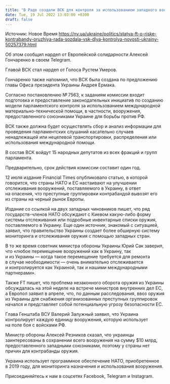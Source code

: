 ```yaml
---
title: "В Раде создали ВСК для контроля за использованием западного вооружения"
date: Tue, 19 Jul 2022 13:03:00 +0300
draft: false
---
```

Источник: Новое Время https://nv.ua/ukraine/politics/statya-ft-o-riske-kontrabandy-oruzhiya-rada-sozdala-vsk-dlya-kontrolya-novosti-ukrainy-50257379.html


 Об этом сообщил нардеп от Европейской солидарности Алексей Гончаренко в своем Telegram.

Главой ВСК стал нардеп от Голоса Рустем Умеров.

Гончаренко также напомнил, что ВСК была создана по предложению главы Офиса президента Украины Андрея Ермака.

Согласно постановлению № 7563, к заданиям комиссии входит подготовка и предоставление законодательных инициатив по созданию модели парламентского контроля за использованием международной материально-технической помощи, в частности, вооружения, предоставленного союзниками Украине для борьбы против РФ.

ВСК также должна будет осуществлять сбор и анализ информации для проведения парламентских слушаний касательно случаев ненадлежащей или нецелевой транспортировки, распределения или использования международной помощи.

В состав ВСК войдут 15 народных депутатов из всех фракций и групп парламента.

Предварительно, срок действия комиссии составит один год.

12 июля издание Financial Times опубликовало статью, в которой говорится, что страны НАТО и ЕС настаивают на улучшении отслеживания вооружений, поставляемого в Украину, в ответ на опасения, что преступные группировки контрабандой вывозят его из страны на черный рынок Европы.

Издание со ссылкой на двух западных чиновников пишет, что ряд государств-членов НАТО обсуждают с Киевом какую-либо форму системы отслеживания или подробные инвентарные списки оружия, поставляемого в Украину. Еще один источник, знакомый с ситуацией, заявил, что правительство Украины создает более обширную систему мониторинга и отслеживания оружия с помощью западных стран.

В то же время советник министра обороны Украины Юрий Сак заверил, что «любое перемещение вооружений как в Украину, так и из Украины — когда такое перемещение требуется для ремонта в случае необходимости — очень внимательно отслеживается и контролируется как Украиной, так и нашими международными партнерами».

Также FT пишет, что проблема незаконного оборота оружия из Украины обсуждалась на этой неделе на встрече министров внутренних дел ЕС, а Европол заявил в апреле, что, по данным расследования, ввоз оружия из Украины для снабжения организованных преступных группировок начался и представляет собой потенциальную угрозу безопасности ЕС.

Глава Генштаба ВСУ Валерий Залужный заявил, что Украина контролирует каждую единицу вооружения, которую использует на поле боя с войсками РФ.

Министр обороны Алексей Резников сказал, что украинцы заинтересованы в сохранении всего вооружения на сумму $10 млрд, предоставленного западными союзниками, поэтому у страны нет причин для контрабанды оружия.

Украина использует программное обеспечение НАТО, приобретенное в 2019 году, для мониторинга назначения и использования вооружения.

Присоединяйтесь к нам в соцсетях Facebook, Telegram и Instagram.
